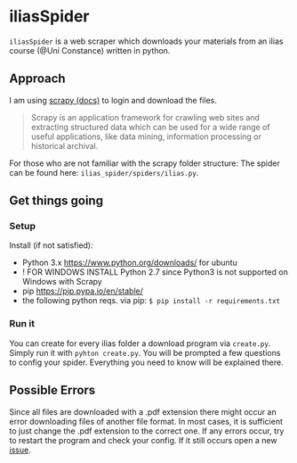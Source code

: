# iliasSpider

`iliasSpider` is a web scraper which downloads your materials from an ilias course (@Uni Constance) written in python. 

## Approach
I am using [scrapy (docs)](https://docs.scrapy.org/en/latest/index.html) to login and download the files. 

> Scrapy is an application framework for crawling web sites and extracting structured data which can be used for a wide range of useful applications, like data mining, information processing or historical archival.
> 

For those who are not familiar with the scrapy folder structure:
The spider can be found here: `ilias_spider/spiders/ilias.py`.

## Get things going

### Setup
Install (if not satisfied):
 - Python 3.x  https://www.python.org/downloads/ for ubuntu
 - ! FOR WINDOWS INSTALL Python 2.7 since Python3 is not supported on Windows with Scrapy
 - pip https://pip.pypa.io/en/stable/
 - the following python reqs. via pip:
`$ pip install -r requirements.txt`

### Run it
You can create for every ilias folder a download program via `create.py`.  Simply run it with `pyhton create.py`.
You will be prompted a few questions to config your spider. Everything you need to know will be explained there.

## Possible Errors
Since all files are downloaded with a .pdf extension there might occur an error downloading files of another file format. 
In most cases, it is sufficient to just change the .pdf extension to the correct one.
If any errors occur, try to restart the program and check your config. If it still occurs open a new [issue](https://github.com/MisterXY89/iliasSpider/issue).

